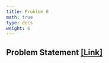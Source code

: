 ```yaml
---
title: Problem E
math: true
type: docs
weight: 6
---
```


## Problem Statement <a href="https://codeforces.com/contest/2146/problem/E">[Link]</a>
